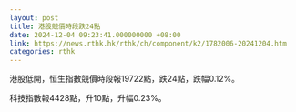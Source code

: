 ```yaml
---
layout: post
title: 港股競價時段跌24點
date: 2024-12-04 09:23:41.000000000 +08:00
link: https://news.rthk.hk/rthk/ch/component/k2/1782006-20241204.htm
categories: rthk
---
```


港股低開，恒生指數競價時段報19722點，跌24點，跌幅0.12%。

科技指數報4428點，升10點，升幅0.23%。
